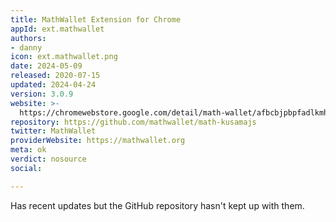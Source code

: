 ```yaml
---
title: MathWallet Extension for Chrome
appId: ext.mathwallet
authors:
- danny
icon: ext.mathwallet.png
date: 2024-05-09
released: 2020-07-15
updated: 2024-04-24
version: 3.0.9
website: >-
  https://chromewebstore.google.com/detail/math-wallet/afbcbjpbpfadlkmhmclhkeeodmamcflc
repository: https://github.com/mathwallet/math-kusamajs
twitter: MathWallet
providerWebsite: https://mathwallet.org
meta: ok
verdict: nosource
social: 

---
```


Has recent updates but the GitHub repository hasn't kept up with them.
